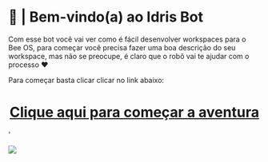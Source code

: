 
# 🤖 | Bem-vindo(a) ao Idris Bot

Com esse bot você vai ver como é fácil desenvolver workspaces para o Bee OS, para começar você precisa fazer uma boa descrição
do seu  workspace, mas não se preocupe, é claro que o robô vai te ajudar com o processo :heart: 

Para começar basta clicar clicar no link abaixo:

<h1 align='center'><a href='https://github.com/sudo-give-me-coffee/exemplo-workspace/issues/new?&template=FORM_DESCRIPTION.yml'>Clique aqui para começar a aventura</a></h1>'


![](https://pixabay.com/get/g22164d7cc284332924023903096a25a228f684e3459e43e4b63d3714a760d1c19ae8927b64f9ff96da4843198c5c2fcb6d84221cebbf802753caf4f6661df25c0c6cbf59acd018f71a918b5a46a79193_640.jpg)

